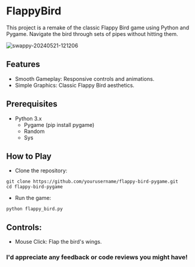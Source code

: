 # FlappyBird
This project is a remake of the classic Flappy Bird game using Python and Pygame. Navigate the bird through sets of pipes without hitting them.

![swappy-20240521-121206](https://github.com/ecnivs/FlappyBird/assets/106900369/98c5c8a9-6cbf-4497-9301-6fd95889b93c)

## Features
* Smooth Gameplay: Responsive controls and animations.
* Simple Graphics: Classic Flappy Bird aesthetics.

## Prerequisites
* Python 3.x
    * Pygame (pip install pygame)
    * Random
    * Sys

## How to Play
+ Clone the repository:
```
git clone https://github.com/yourusername/flappy-bird-pygame.git
cd flappy-bird-pygame
```

+ Run the game:
```
python flappy_bird.py
```

## Controls:
* Mouse Click: Flap the bird's wings.


### I'd appreciate any feedback or code reviews you might have!
